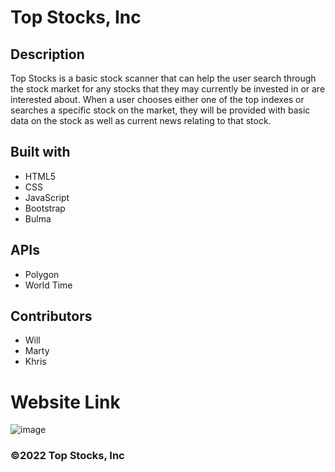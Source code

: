 # Top Stocks, Inc

## Description
Top Stocks is a basic stock scanner that can help the user search through the stock market for any stocks that they may currently be invested in or are interested about.
When a user chooses either one of the top indexes or searches a specific stock on the market, they will be provided with basic data on the stock as well as current news relating to that stock.

## Built with 
* HTML5
* CSS
* JavaScript
* Bootstrap
* Bulma

## APIs
* Polygon
* World Time

## Contributors 
* Will
* Marty
* Khris

# Website Link 

![image](https://user-images.githubusercontent.com/104735194/178801731-465a35d6-0136-43d2-aa51-d958c45f3edd.png)




### ©️2022 Top Stocks, Inc

